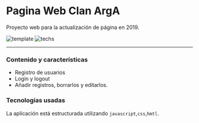 # Pagina Web Clan ArgA
Proyecto web para la actualización de página en 2019.

![template](https://img.shields.io/badge/status-En%20Progreso-red.svg)
![techs](https://img.shields.io/badge/tech-HTML--JS--CSS-yellow.svg)

---

### Contenido y características
- Registro de usuarios
- Login y logout
- Añadir registros, borrarlos y editarlos.


### Tecnologías usadas

La aplicación está estructurada utilizando
`javascript`,`css`,`hmtl`.
